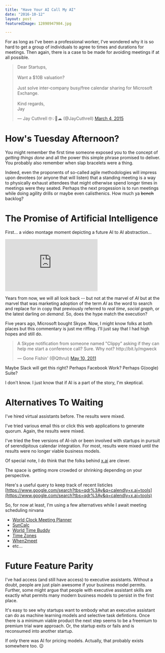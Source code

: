```yaml
---
title: "Have Your AI Call My AI"
date: "2016-10-12"
layout: post
featuredImage: 12898947984.jpg

---
```


For as long as I've been a professional worker, I've wondered why it is so hard
to get a group of individuals to agree to times and durations for meetings. Then
again, there is a case to be made for avoiding meetings if at all possible.

<blockquote class="twitter-tweet" data-lang="en"><p lang="en" dir="ltr">Dear
Startups,<br><br>Want a $10B valuation? <br><br>Just solve inter-company
busy/free calendar sharing for Microsoft Exchange.<br><br>Kind
regards,<br>Jay</p>&mdash; Jay Cuthrell 🤓💡🚀☁ (@JayCuthrell) <a
href="https://twitter.com/JayCuthrell/status/572919316280037376">March 4,
2015</a></blockquote>
<script async src="//platform.twitter.com/widgets.js" charset="utf-8"></script>


How's Tuesday Afternoon?
========================

You might remember the first time someone exposed you to the concept of _getting
things done_ and all the power this simple phrase promised to deliver. You
probably also remember when slap bracelets were a thing.

<script type="text/javascript" src="https://ssl.gstatic.com/trends_nrtr/760_RC04/embed_loader.js"></script> <script type="text/javascript"> trends.embed.renderExploreWidget("TIMESERIES", {"comparisonItem":[{"keyword":"getting things done","geo":"","time":"all"}],"category":0,"property":""}, {"exploreQuery":"date=all&q=getting%20things%20done"}); </script> 

Indeed, even the proponents of so-called agile methodologies will impress upon
devotees (or anyone that will listen) that a standing meeting is a way to
physically exhaust attendees that might otherwise spend longer times in meetings
were they seated. Perhaps the next progession is to run meetings while doing 
agility drills or maybe even calisthenics. How much ya ~~bench~~ backlog?

The Promise of Artificial Intelligence
======================================

First... a video montage moment depicting a future AI to AI abstraction...

<iframe width="300" height="169" src="https://www.youtube.com/embed/CfL8N_bDo1E?&start=284" frameborder="0" allowfullscreen></iframe>

Years from now, we will all look back -- but not at the marvel of _AI_ but at the
marvel that was marketing adoption of the term _AI_ as the word to search and
replace for in copy that previously referred to _real time_, _social graph_, or
the latest darling _on demand_. So, does the hype match the execution?

Five years ago, Microsoft bought Skype. Now, I might know folks at both places
but this commentary is just me riffing. I'll just say that I had high hopes and
still do.

<blockquote class="twitter-tweet" data-lang="en"><p lang="en" dir="ltr">A Skype
notification from someone named &quot;Clippy&quot; asking if they can help me
start a conference call? Sure. Why not? http://bit.ly/mgweck</p>&mdash; Gone
Fishin&#39; (@Qthrul) <a
href="https://twitter.com/Qthrul/status/67779462107897856">May 10,
2011</a></blockquote>
<script async src="//platform.twitter.com/widgets.js" charset="utf-8"></script>

Maybe Slack will get this right? Perhaps Facebook Work? Perhaps G(oogle) Suite?

I don't know. I just know that if AI is a part of the story, I'm skeptical.

Alternatives To Waiting
=======================

I've hired virtual assistants before. The results were mixed.

I've tried various email this or click this web applications to generate quorum.
Again, the results were mixed.

I've tried the free versions of AI-ish or been involved with startups in pursuit
of serendipitous calendar integration. For most, results were mixed until the
results were no longer viable business models.

Of special note, I do think that the folks behind [x.ai](https://x.ai) are clever.

The space is getting more crowded or shrinking depending on your perspective.

Here's a useful query to keep track of recent listicles [https://www.google.com/search?tbs=qdr%3Ay&q=calendly+x.ai+tools](https://www.google.com/search?tbs=qdr%3Ay&q=calendly+x.ai+tools)

So, for now at least, I'm using a few alternatives while I await meeting
scheduling nirvana 

- [World Clock Meeting Planner](http://www.timeanddate.com/worldclock/meeting.html)
- [SunCalc](http://suncalc.net/)
- [World Time Buddy](http://www.worldtimebuddy.com/)
- [Time Zones](http://everytimezone.com/)
- [When2meet](http://www.when2meet.com/)
- etc...

Future Feature Parity
=====================

I've had access (and still have access) to executive assistants. Without a
doubt, people are just plain awesome if your business model permits. Further,
some might argue that people with executive assistant skills are exactly what
permits many modern business models to persist in the first place. 

It's easy to see why startups want to embody what an executive assistant can do
as machine learning models and selective task defintions. Once there is a
minimum viable product the next step seems to be a freemium to premium trial
ware approach. Or, the startup exits or fails and is reconsumed into another startup. 

If only there was AI for pricing models. Actually, that probably exists
somewhere too. :wink:
